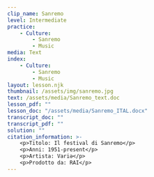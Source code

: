 ```yaml
---
clip_name: Sanremo
level: Intermediate
practice: 
    - Culture: 
        - Sanremo
        - Music
media: Text
index: 
    - Culture: 
        - Sanremo
        - Music
layout: lesson.njk
thumbnail: /assets/img/sanremo.jpg
text: /assets/media/Sanremo_text.doc
lesson_pdf: ""
lesson_doc: "/assets/media/Sanremo_ITAL.docx"
transcript_doc: ""
transcript_pdf: ""
solution: ""
citation_information: >- 
    <p>Titolo: Il festival di Sanremo</p>
    <p>Anni: 1951-present</p>
    <p>Artista: Variə</p>
    <p>Prodotto da: RAI</p>
---
```

